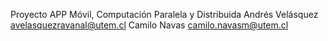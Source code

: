 Proyecto APP Móvil, Computación Paralela y Distribuida
Andrés Velásquez avelasquezravanal@utem.cl
Camilo Navas  camilo.navasm@utem.cl
